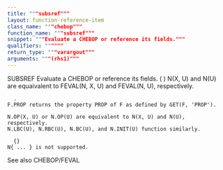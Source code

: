 ```yaml
---
title: """subsref"""
layout: function-reference-item
class_name: """chebop"""
function_name: """subsref"""
snippet: """Evaluate a CHEBOP or reference its fields."""
qualifiers: """"""
return_type: """varargout"""
arguments: """(rhs1)"""
---
```


 SUBSREF   Evaluate a CHEBOP or reference its fields.
      ( )
    N(X, U) and N(U) are equaivalent to FEVAL(N, X, U) and FEVAL(N, U),
    respectively.
 
      .
    F.PROP returns the property PROP of F as defined by GET(F, 'PROP').
 
    N.OP(X, U) or N.OP(U) are equivalent to N(X, U) and N(U), respectively.
    N.LBC(U), N.RBC(U), N.BC(U), and N.INIT(U) function similarly.
 
      {}
    N{ ... } is not supported.
 
  See also CHEBOP/FEVAL
